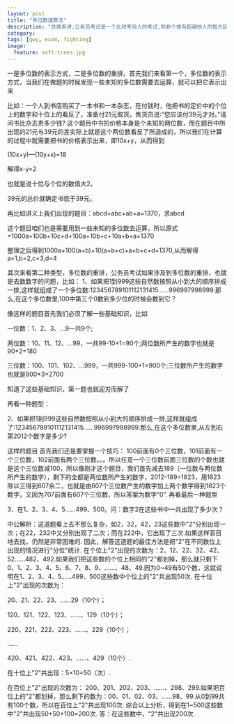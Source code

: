 ```yaml
---
layout: post
title: "多位数速算法"
description: "总体来讲,公务员考试是一个比较考验人的考试,除非个体有超越他人的智力因素,找规律成为一个致胜的关键,发现规律掌握规律记住规律并第一时间识别运用规律能节省很多的时间,从今天起开始全面复习."
category: 
tags: [gwy, exam, fighting]
image:
  feature: soft-trees.jpg
---
```


一是多位数的表示方式，二是多位数的重排。首先我们来看第一个，多位数的表示方式，当我们在做题的时候发现一些未知的多位数需要去运算，就可以把它表示出来

比如：一个人到书店购买了一本书和一本杂志，在付钱时，他把书的定价中的个位上的数字和十位上的看反了，准备付21元取货。售货员说∶“您应该付39元才对。”请问书比杂志贵多少钱? 这个题目中书的价格本身是个未知的两位数，而在题目中所出现的21元与39元的差实际上就是这个两位数看反了所造成的，所以我们在计算的过程中就需要把书的价格表示出来，即10x+y，从而得到

(10x+y)—(10y+x)=18

解得x-y=2

也就是说十位与个位的数值大2。

39元的总价就确定书低于39元。

再比如讲义上我们出现的题目：abcd+abc+ab+a=1370，求abcd

这个题目咱们也是需要用到一些未知的多位数去运算，所以原式=1000a+100b+10c+d+100a+10b+c+10a+b+a=1370

整理之后得到1000a+100(a+b)+10(a+b+c)+a+b+c+d=1370,从而解得a=1,b=2,c=3,d=4

其次来看第二种类型，多位数的重排，公务员考试如果涉及到多位数的重排，也就是去数数字的问题，比如：
1、如果把1到999这些自然数按照从小到大的顺序排成一排,这样就组成了一个多位数:123456789101112131415......996997998999.那么,在这个多位数里,100中第三个0数到多少位的时候会数到它？

像这样的题目首先我们必须了解一些基础知识，比如

一位数：1、2、3、…9一共9个;

两位数：10、11、12、…99，一共99-10+1=90个;两位数所产生的数字也就是90*2=180

三位数：100、101、102、…999，一共999-100+1=900个;三位数所产生的数字也就是900*3=2700

知道了这些基础知识，第一题也就迎刃而解了

再看一种题型：

2、如果把1到999这些自然数按照从小到大的顺序排成一排,这样就组成了:123456789101112131415......996997998999.那么,在这个多位数里,从左到右
第2012个数字是多少?

这样的题目 首先我们还是要掌握一个技巧：
100前面有0个三位数，101前面有一个三位数，102前面有两个三位数。。。所以任意一个三位数前面三位数的个数也就是这个三位数减100，所以像刚才这个题目，我们首先减去189（一位数与两位数所产生的数字），剩下的全都是两位数所产生的数字，2012-189=1823，用1823除以三得到607余二，也就是由607个三位数产生的数字加上两个数字得到1823个数字，又因为707前面有607个三位数，所以答案为数字“0”.
再看最后一种题型

3、在1、2、3、4、5……499、500。问：数字2在这些书中一共出现了多少次？

中公解析：这道题看上去不那么复杂，如2，32，42，23这些数中"2"分别出现一次；在22，232中又分别出现了二次；而在222中，它出现了三次.如果这样盲目地去找，仍然是非常困难的.
因此，解答这道题的最佳方法是把"2"在不同数位上出现的情况进行"分位"统计.
在个位上"2"出现的次数为：2、12、22、32、42、52……482、492.如果我们把这些数的个位上相同的"2"都划掉，那么就只剩下 0、1、2、3、4、5、6、7、8、9、……、48、49.因为0~49有50个数，这就说明在1、2、3、4、5……499、500这些数中个位上的"2"共出现50次. 在十位上"2"出现的次数为：

20、21、22、23、……29（10个）；

120、121、122、123、……、129（10个）；

220、221、222、223、……、229（10个）；

……

420、421、422、423、……、429（10个）.

在十位上"2"共出现：5×10=50（次）.

在百位上"2"出现的次数为： 200、201、202、203、……、298、299.如果把百位上的"2"都划掉，那么剩下的数为：00、01、02、03、……98、99.从0到99共有100个数，所以在百位上"2"共出现100次. 综合以上分析，得到在1~500这些数中"2"共出现50+50+100=200次. 答：在这些数中，"2"共出现200次.